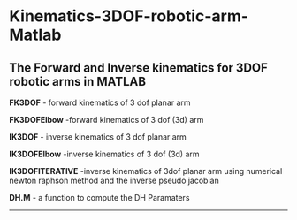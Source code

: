 # Kinematics-3DOF-robotic-arm-Matlab
**The Forward and Inverse kinematics for 3DOF robotic arms in MATLAB**
--------------------------------------------------------------------------------------

**FK3DOF** - forward kinematics of 3 dof planar arm 


**FK3DOFElbow** -forward kinematics of 3 dof (3d) arm 


**IK3DOF** - inverse kinematics of 3 dof planar arm


**IK3DOFElbow** -inverse kinematics of 3 dof (3d) arm 


**IK3DOFITERATIVE** -inverse kinematics of 3dof planar arm using numerical newton raphson method and the inverse pseudo jacobian


**DH.M** - a function to compute the DH Paramaters 


---------------------------------------------------------------------------------------------------------------------------------

